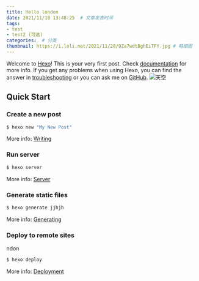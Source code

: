 ```yaml
---
title: Hello london
date: 2021/11/18 13:48:25  # 文章发表时间
tags:
- test
- test2 (可选)
categories:  # 分类
thumbnail: https://i.loli.net/2021/11/28/9Za7wdtBghEiTFY.jpg # 略缩图
---
```

Welcome to [Hexo](https://hexo.io/)! This is your very first post. Check [documentation](https://hexo.io/docs/) for more info. If you get any problems when using Hexo, you can find the answer in [troubleshooting](https://hexo.io/docs/troubleshooting.html) or you can ask me on [GitHub](https://github.com/hexojs/hexo/issues).
![天空](https://i.loli.net/2021/11/28/9Za7wdtBghEiTFY.jpg)

## Quick Start

### Create a new post

``` bash
$ hexo new "My New Post"
```

More info: [Writing](https://hexo.io/docs/writing.html)

### Run server

``` bash
$ hexo server
```

More info: [Server](https://hexo.io/docs/server.html)

### Generate static files

``` bash
$ hexo generate jjhjh
```

More info: [Generating](https://hexo.io/docs/generating.html)

### Deploy to remote sites
ndon

``` bash
$ hexo deploy
```

More info: [Deployment](https://hexo.io/docs/one-command-deployment.html)
